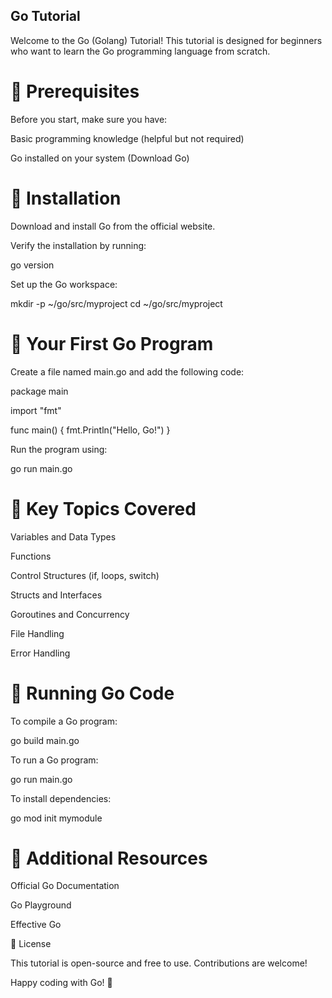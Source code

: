 ## Go Tutorial

Welcome to the Go (Golang) Tutorial! This tutorial is designed for beginners who want to learn the Go programming language from scratch.

# 📌 Prerequisites

Before you start, make sure you have:

Basic programming knowledge (helpful but not required)

Go installed on your system (Download Go)

# 📌 Installation

Download and install Go from the official website.

Verify the installation by running:

go version

Set up the Go workspace:

mkdir -p ~/go/src/myproject
cd ~/go/src/myproject

# 📌 Your First Go Program

Create a file named main.go and add the following code:

package main

import "fmt"

func main() {
    fmt.Println("Hello, Go!")
}

Run the program using:

go run main.go

# 📌 Key Topics Covered

Variables and Data Types

Functions

Control Structures (if, loops, switch)

Structs and Interfaces

Goroutines and Concurrency

File Handling

Error Handling

# 📌 Running Go Code

To compile a Go program:

go build main.go

To run a Go program:

go run main.go

To install dependencies:

go mod init mymodule

# 📌 Additional Resources

Official Go Documentation

Go Playground

Effective Go

📌 License

This tutorial is open-source and free to use. Contributions are welcome!

Happy coding with Go! 🚀
